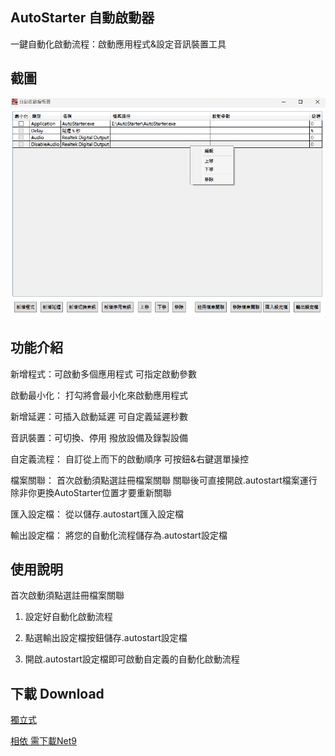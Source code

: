 ## AutoStarter 自動啟動器

一鍵自動化啟動流程：啟動應用程式&設定音訊裝置工具

## 截圖

![介面](https://raw.githubusercontent.com/mitis1233/AutoStarter/refs/heads/main/Picture.png)

## 功能介紹

新增程式：可啟動多個應用程式 可指定啟動參數

啟動最小化： 打勾將會最小化來啟動應用程式

新增延遲：可插入啟動延遲 可自定義延遲秒數

音訊裝置：可切換、停用 撥放設備及錄製設備

自定義流程： 自訂從上而下的啟動順序 可按鈕&右鍵選單操控

檔案關聯： 首次啟動須點選註冊檔案關聯 關聯後可直接開啟.autostart檔案運行 除非你更換AutoStarter位置才要重新關聯

匯入設定檔： 從以儲存.autostart匯入設定檔

輸出設定檔： 將您的自動化流程儲存為.autostart設定檔

## 使用說明

首次啟動須點選註冊檔案關聯

1. 設定好自動化啟動流程

2. 點選輸出設定檔按鈕儲存.autostart設定檔

3. 開啟.autostart設定檔即可啟動自定義的自動化啟動流程

## 下載 Download

[獨立式](https://github.com/mitis1233/AutoStarter/releases/latest/download/AutoStarter_win-x64_Full.zip)

[相依 需下載Net9](https://github.com/mitis1233/AutoStarter/releases/latest/download/AutoStarter_win-x64.zip)
